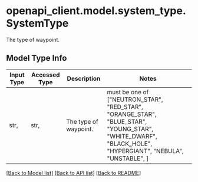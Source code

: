 # openapi_client.model.system_type.SystemType

The type of waypoint.

## Model Type Info
Input Type | Accessed Type | Description | Notes
------------ | ------------- | ------------- | -------------
str,  | str,  | The type of waypoint. | must be one of ["NEUTRON_STAR", "RED_STAR", "ORANGE_STAR", "BLUE_STAR", "YOUNG_STAR", "WHITE_DWARF", "BLACK_HOLE", "HYPERGIANT", "NEBULA", "UNSTABLE", ] 

[[Back to Model list]](../../README.md#documentation-for-models) [[Back to API list]](../../README.md#documentation-for-api-endpoints) [[Back to README]](../../README.md)

